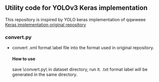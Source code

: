 ## Utility code for YOLOv3 Keras implementation  
This repository is inspired by YOLO keras implementation of qqwweee
[Keras implementation original repository](https://github.com/qqwweee/keras-yolo3)  

### convert.py  
- convert .xml format label file into the format used in original repository.
  #### How to use
  save \convert.py\ in dataset directory, run it.
  .txt format label will be generated in the same directory.
